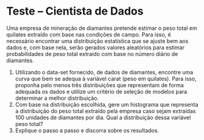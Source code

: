 # Teste – Cientista de Dados

Uma empresa de mineração de diamantes pretende estimar o peso total em quilates extraído com base nas condições de campo. Para isso, é necessário encontrar uma distribuição estatística que se ajuste bem aos dados e, com base nela, serão gerados valores aleatórios para estimar probabilidades de peso total extraído com base no número diário de diamantes.
1)	Utilizando o data-set fornecido, de dados de diamantes, encontre uma curva que bem se adequa à variável carat (peso em quilates). Para isso, proponha pelo menos três distribuições que representam de forma adequada os dados e utilize um critério de seleção de modelos para determinar a melhor distribuição.
2)	Com base na distribuição escolhida, gere um histograma que representa a distribuição do peso total extraído pela empresa caso sejam extraídas 100 unidades de diamantes por dia. Qual a distribuição dessa variável peso total?
3)	Explique o passo a passo e discorra sobre os resultados.
